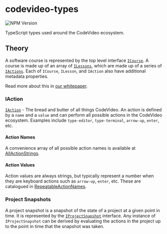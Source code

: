 # codevideo-types

![NPM Version](https://img.shields.io/npm/v/:@fullstackcraftllc/codevideo-types)

TypeScript types used around the CodeVideo ecosystem.

## Theory

A software course is represented by the top level interface [`ICourse`](/src/interfaces/toplevel/ICourse.ts). A course is made up of an array of [`ILessons`](./src/interfaces/toplevel/ILesson.ts), which are made up of a series of [`IActions`](./src/interfaces/toplevel/IAction.ts). Each of `ICourse`, `ILesson`, and `IAction` also have additional metadata properties.

Read more about this in [our whitepaper](https://studio.codevideo.io/pdf/CodeVideo_Framework_White_Paper.pdf).

### IAction

[`IAction`](./src/interfaces/IAction.ts) - The bread and butter of all things CodeVideo. An action is defined by a `name` and a `value` and can perform all possible actions in the CodeVideo ecosystem. Examples include `type-editor`, `type-terminal`, `arrow-up`, `enter`, etc.

#### Action Names

A convenience array of all possible action names is available at [AllActionStrings](./src/constants/AllActionStrings.ts).

#### Action Values

Action values are always strings, but typically represent a number when they are keyboard actions such as `arrow-up`, `enter`, etc. These are catalogued in [RepeatableActionNames](./src/types/RepeatableActionNames.ts).

### Project Snapshots

A project snapshot is a snapshot of the state of a project at a given point in time. It is represented by the [`IProjectSnapshot`](./src/interfaces/IProjectSnapshot.ts) interface. Any instance of `IProjectSnapshot` can be derived by evaluating the actions in the project up to the point in time that the snapshot was taken.

